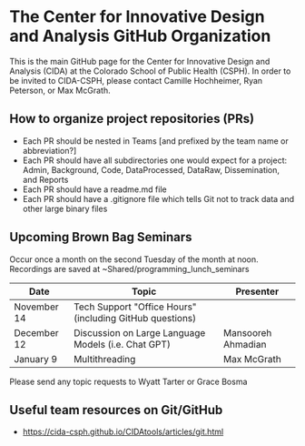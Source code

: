 # The Center for Innovative Design and Analysis GitHub Organization

This is the main GitHub page for the Center for Innovative Design and Analysis (CIDA) at the Colorado School of Public Health (CSPH). 
In order to be invited to CIDA-CSPH, please contact Camille Hochheimer, Ryan Peterson, or Max McGrath.

## How to organize project repositories (PRs)

- Each PR should be nested in Teams [and prefixed by the team name or abbreviation?]
- Each PR should have all subdirectories one would expect for a project: Admin, Background, Code, DataProcessed, DataRaw, Dissemination, and Reports
- Each PR should have a readme.md file
- Each PR should have a .gitignore file which tells Git not to track data and other large binary files

## Upcoming Brown Bag Seminars
Occur once a month on the second Tuesday of the month at noon. Recordings are saved at ~Shared/programming_lunch_seminars
  

Date | Topic | Presenter
----| --- | --- 
November 14 | Tech Support "Office Hours" (including GitHub questions) | 
December 12 | Discussion on Large Language Models (i.e. Chat GPT) | Mansooreh Ahmadian
January 9 | Multithreading | Max McGrath

Please send any topic requests to Wyatt Tarter or Grace Bosma

## Useful team resources on Git/GitHub
- https://cida-csph.github.io/CIDAtools/articles/git.html 

